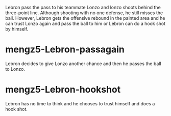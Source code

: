 Lebron pass the pass to his teammate Lonzo and lonzo shoots behind the three-point line. Although shooting with no one defense, he still misses the ball. However, Lebron gets the offensive rebound in the painted area and he can trust Lonzo again and pass the ball to him or Lebron can do a hook shot by himself.

# mengz5-Lebron-passagain
Lebron decides to give Lonzo another chance and then he passes the ball to Lonzo.

# mengz5-Lebron-hookshot
Lebron has no time to think and he chooses to trust himself and does a hook shot.
